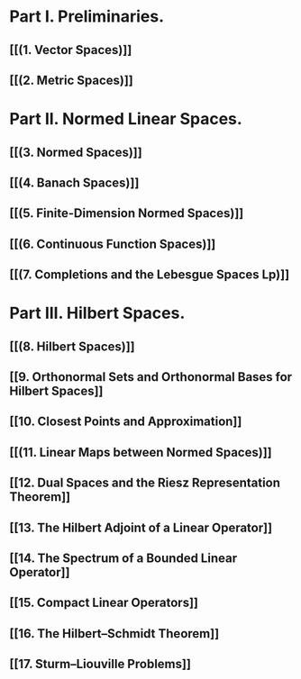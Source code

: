 
# Part I. Preliminaries.


## [[(1. Vector Spaces)]]



## [[(2. Metric Spaces)]]

# Part II. Normed Linear Spaces.



## [[(3. Normed Spaces)]]




## [[(4. Banach Spaces)]]




## [[(5. Finite-Dimension Normed Spaces)]]


## [[(6. Continuous Function Spaces)]]


## [[(7.  Completions and the Lebesgue Spaces Lp)]]


# Part III. Hilbert Spaces.


## [[(8. Hilbert Spaces)]]


## [[9. Orthonormal Sets and Orthonormal Bases for Hilbert Spaces]]

## [[10. Closest Points and Approximation]]

## [[(11. Linear Maps between Normed Spaces)]]

## [[12. Dual Spaces and the Riesz Representation Theorem]]


## [[13. The Hilbert Adjoint of a Linear Operator]]

## [[14. The Spectrum of a Bounded Linear Operator]]

## [[15. Compact Linear Operators]]


## [[16. The Hilbert–Schmidt Theorem]]

## [[17. Sturm–Liouville Problems]]